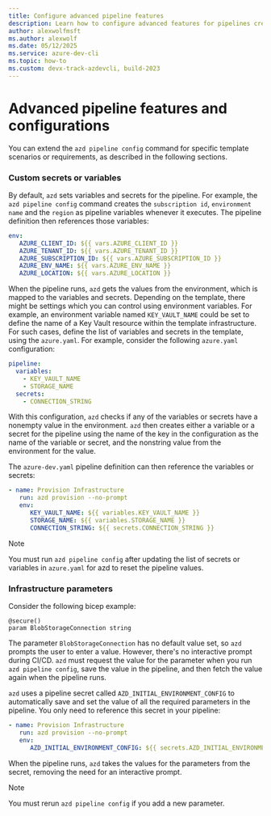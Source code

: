```yaml
---
title: Configure advanced pipeline features
description: Learn how to configure advanced features for pipelines created using the Azure Developer CLI
author: alexwolfmsft
ms.author: alexwolf
ms.date: 05/12/2025
ms.service: azure-dev-cli
ms.topic: how-to
ms.custom: devx-track-azdevcli, build-2023
---
```


# Advanced pipeline features and configurations

You can extend the `azd pipeline config` command for specific template scenarios or requirements, as described in the following sections.

### Custom secrets or variables

By default, `azd` sets variables and secrets for the pipeline. For example, the `azd pipeline config` command creates the `subscription id`, `environment name` and the `region` as pipeline variables whenever it executes. The pipeline definition then references those variables:

```yaml
env:
   AZURE_CLIENT_ID: ${{ vars.AZURE_CLIENT_ID }}
   AZURE_TENANT_ID: ${{ vars.AZURE_TENANT_ID }}
   AZURE_SUBSCRIPTION_ID: ${{ vars.AZURE_SUBSCRIPTION_ID }}
   AZURE_ENV_NAME: ${{ vars.AZURE_ENV_NAME }}
   AZURE_LOCATION: ${{ vars.AZURE_LOCATION }}
```

When the pipeline runs, `azd` gets the values from the environment, which is mapped to the variables and secrets. Depending on the template, there might be settings which you can control using environment variables. For example, an environment variable named `KEY_VAULT_NAME` could be set to define the name of a Key Vault resource within the template infrastructure. For such cases, define the list of variables and secrets in the template, using the `azure.yaml`. For example, consider the following `azure.yaml` configuration:

```yaml
pipeline:
  variables:
    - KEY_VAULT_NAME
    - STORAGE_NAME
  secrets:
    - CONNECTION_STRING
```

With this configuration, `azd` checks if any of the variables or secrets have a nonempty value in the environment. `azd` then creates either a variable or a secret for the pipeline using the name of the key in the configuration as the name of the variable or secret, and the nonstring value from the environment for the value.

The `azure-dev.yaml` pipeline definition can then reference the variables or secrets:

```yaml
- name: Provision Infrastructure
   run: azd provision --no-prompt
   env:
      KEY_VAULT_NAME: ${{ variables.KEY_VAULT_NAME }}
      STORAGE_NAME: ${{ variables.STORAGE_NAME }}
      CONNECTION_STRING: ${{ secrets.CONNECTION_STRING }}
```

> [!NOTE]
> You must run `azd pipeline config` after updating the list of secrets or variables in `azure.yaml` for azd to reset the pipeline values.

### Infrastructure parameters

Consider the following bicep example:

```bicep
@secure()
param BlobStorageConnection string
```

The parameter `BlobStorageConnection` has no default value set, so `azd` prompts the user to enter a value. However, there's no interactive prompt during CI/CD. `azd` must request the value for the parameter when you run `azd pipeline config`, save the value in the pipeline, and then fetch the value again when the pipeline runs.

`azd` uses a pipeline secret called `AZD_INITIAL_ENVIRONMENT_CONFIG` to automatically save and set the value of all the required parameters in the pipeline. You only need to reference this secret in your pipeline:

```yaml
- name: Provision Infrastructure
   run: azd provision --no-prompt
   env:
      AZD_INITIAL_ENVIRONMENT_CONFIG: ${{ secrets.AZD_INITIAL_ENVIRONMENT_CONFIG }}
```

When the pipeline runs, `azd` takes the values for the parameters from the secret, removing the need for an interactive prompt.

> [!NOTE]
> You must rerun `azd pipeline config` if you add a new parameter.
